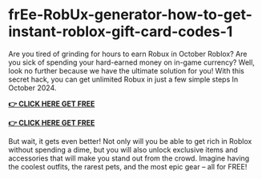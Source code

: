 # frEe-RobUx-generator-how-to-get-instant-roblox-gift-card-codes-1
Are you tired of grinding for hours to earn Robux in October Roblox? Are you sick of spending your hard-earned money on in-game currency? Well, look no further because we have the ultimate solution for you! With this secret hack, you can get unlimited Robux in just a few simple steps In October 2024.


**[👉 CLICK HERE GET FREE](https://rb.gy/z15ccr)**

**[👉 CLICK HERE GET FREE](https://rb.gy/z15ccr)**

But wait, it gets even better! Not only will you be able to get rich in Roblox without spending a dime, but you will also unlock exclusive items and accessories that will make you stand out from the crowd. Imagine having the coolest outfits, the rarest pets, and the most epic gear – all for FREE!
